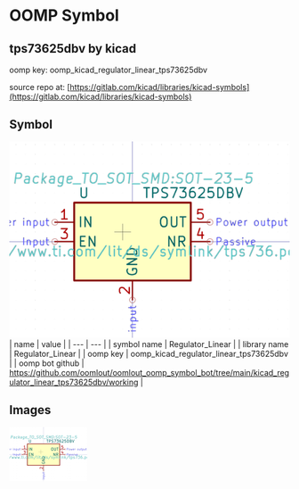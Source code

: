 # OOMP Symbol  
## tps73625dbv  by kicad  
  
oomp key: oomp_kicad_regulator_linear_tps73625dbv  
  
source repo at: [https://gitlab.com/kicad/libraries/kicad-symbols](https://gitlab.com/kicad/libraries/kicad-symbols)  
## Symbol  
  
[![working.png](working_600.png)](working.png)  
| name | value | 
| --- | --- | 
| symbol name | Regulator_Linear | 
| library name | Regulator_Linear | 
| oomp key | oomp_kicad_regulator_linear_tps73625dbv | 
| oomp bot github | https://github.com/oomlout/oomlout_oomp_symbol_bot/tree/main/kicad_regulator_linear_tps73625dbv/working | 
## Images  
  
[![working.png](working_140.png)](working.png)  
